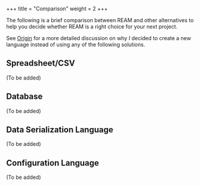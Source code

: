 +++
title = "Comparison"
weight = 2
+++

The following is a brief comparison between REAM and other alternatives to help you decide whether REAM is a right choice for your next project.

See [Origin](/overview/origin) for a more detailed discussion on why *I* decided to create a new language instead of using any of the following solutions.

## Spreadsheet/CSV

(To be added)

## Database

(To be added)

## Data Serialization Language

(To be added)

## Configuration Language

(To be added)

